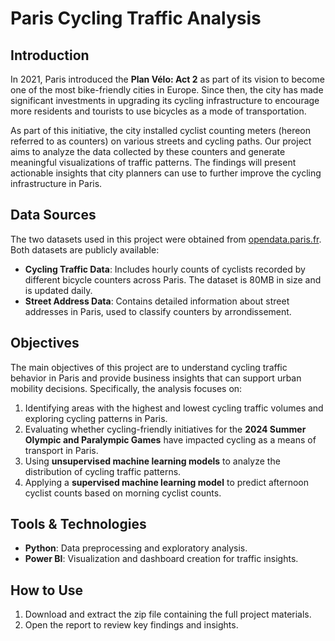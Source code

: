 # Paris Cycling Traffic Analysis

## Introduction

In 2021, Paris introduced the **Plan Vélo: Act 2** as part of its vision to become one of the most bike-friendly cities in Europe. Since then, the city has made significant investments in upgrading its cycling infrastructure to encourage more residents and tourists to use bicycles as a mode of transportation.

As part of this initiative, the city installed cyclist counting meters (hereon referred to as counters) on various streets and cycling paths. Our project aims to analyze the data collected by these counters and generate meaningful visualizations of traffic patterns. The findings will present actionable insights that city planners can use to further improve the cycling infrastructure in Paris.

## Data Sources

The two datasets used in this project were obtained from [opendata.paris.fr](https://opendata.paris.fr). Both datasets are publicly available:

- **Cycling Traffic Data**: Includes hourly counts of cyclists recorded by different bicycle counters across Paris. The dataset is 80MB in size and is updated daily. 
- **Street Address Data**: Contains detailed information about street addresses in Paris, used to classify counters by arrondissement.

## Objectives

The main objectives of this project are to understand cycling traffic behavior in Paris and provide business insights that can support urban mobility decisions. Specifically, the analysis focuses on:

1. Identifying areas with the highest and lowest cycling traffic volumes and exploring cycling patterns in Paris.
2. Evaluating whether cycling-friendly initiatives for the **2024 Summer Olympic and Paralympic Games** have impacted cycling as a means of transport in Paris.
3. Using **unsupervised machine learning models** to analyze the distribution of cycling traffic patterns.
4. Applying a **supervised machine learning model** to predict afternoon cyclist counts based on morning cyclist counts.

## Tools & Technologies

- **Python**: Data preprocessing and exploratory analysis.
- **Power BI**: Visualization and dashboard creation for traffic insights.

## How to Use

1. Download and extract the zip file containing the full project materials.
2. Open the report to review key findings and insights.


